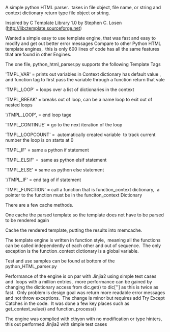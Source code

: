 A simple python HTML parser.  takes in file object, file name, or string
and context dictionary
return type file object or string.  

Inspired by C Template Library 1.0 by Stephen C. Losen (http://libctemplate.sourceforge.net) 

Wanted a simple easy to use template engine, that was fast and easy to modify and get out better error messages 
Compare to other Python HTML template engines,  this is only 600 lines of code has all the same features that are found in other Engines. 

The one file, python_html_parser.py supports the following Template Tags 

'TMPL_VAR' = prints out variables in Context dictionary has default value , and function tag to first pass the variable through a function return that vale 

'TMPL_LOOP' = loops over a list of dictionaries in the context

'TMPL_BREAK' = breaks out of loop, can be a name loop to exit out of nested loops

'/TMPL_LOOP', = end loop tage

'TMPL_CONTINUE' = go to the next iteration of the loop

'TMPL_LOOPCOUNT' =  automatically created variable  to track current number the loop is on starts at 0

'TMPL_IF' = same a python if statement

'TMPL_ELSIF' =  same as python elsif statement

'TMPL_ELSE' = same as python else statement

'/TMPL_IF' = end tag of if statement 

'TMPL_FUNCTION' = call a function that is function_context dictionary,  a pointer to the function must be in the funciton_context Dictionary

There are a few cache methods. 

One cache the parsed template so the template does not have to be parsed to be rendered again  

Cache the rendered template, putting the results into memcache.

The template engine is written in function style,  meaning all the functions can be called independently of each other and out of sequence.  The only exception is the function_context dictionary is a global variable.

Test and use samples can be found at bottom of the python_HTML_parser.py

Performance of the engine is on par with Jinjia2 using simple test cases and  loops with a million entries,  more performance can be gained by changing the dictionary access from dic.get() to dic[''] as this is twice as fast.  Only problem is design goal was return more readable error messages and not throw exceptions.  The change is minor but requires add Try Except Catches in the code.  It was done a few key places such as get_context_value() and function_process()

The engine was complied with cthyon with no modification or type hinters,  this out performed Jinjia2 with simple test cases 
